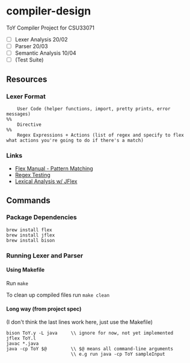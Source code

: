 # compiler-design
ToY Compiler Project for CSU33071

- [ ] Lexer Analysis 20/02
- [ ] Parser 20/03
- [ ] Semantic Analysis 10/04
- [ ] (Test Suite)

## Resources
### Lexer Format
```
	User Code (helper functions, import, pretty prints, error messages)
%%
	Directive
%%
	Regex Expressions + Actions (list of regex and specify to flex what actions you're going to do if there's a match)
```

### Links
- [Flex Manual - Pattern Matching](https://westes.github.io/flex/manual/Patterns.html#Patterns)
- [Regex Testing](https://regex101.com/)
- [Lexical Analysis w/ JFlex](https://www.cs.auckland.ac.nz/courses/compsci330s1c/lectures/330ChaptersPDF/Chapt1.pdf)

## Commands
### Package Dependencies
```
brew install flex
brew install jflex
brew install bison
```

### Running Lexer and Parser
#### Using Makefile

Run `make`

To clean up compiled files run `make clean`


#### Long way (from project spec)
(I don't think the last lines work here, just use the Makefile)

```
bison ToY.y -L java     \\ ignore for now, not yet implemented
jflex ToY.l
javac *.java
java -cp ToY $@         \\ $@ means all command-line arguments
                        \\ e.g run java -cp ToY sampleInput
```